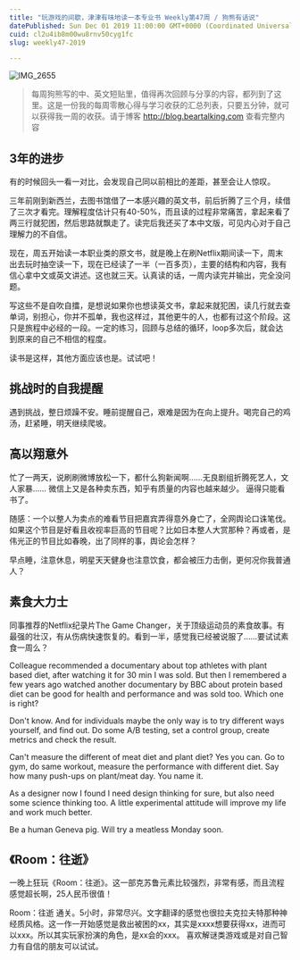 ```yaml
---
title: "玩游戏的间歇，津津有味地读一本专业书 Weekly第47周 / 狗熊有话说"
datePublished: Sun Dec 01 2019 11:00:00 GMT+0000 (Coordinated Universal Time)
cuid: cl2u4ib8m00wu8rnv50cyg1fc
slug: weekly47-2019

---
```


![IMG_2655](https://i.imgur.com/3LTAgsZ.jpg)

> 每周狗熊写的中、英文短贴里，值得再次回顾与分享的内容，都列到了这里。这是一份我的每周零散心得与学习收获的汇总列表，只要五分钟，就可以获得我一周的收获。请于博客 http://blog.beartalking.com 查看完整内容

## 3年的进步

有的时候回头一看一对比，会发现自己同以前相比的差距，甚至会让人惊叹。

三年前刚到新西兰，去图书馆借了一本感兴趣的英文书，前后折腾了三个月，续借了三次才看完。理解程度估计只有40-50%，而且读的过程非常痛苦，拿起来看了两三行就犯困，然后思路就飘走了。读完后我还买了本中文版，可见内心对于自己理解力的不自信。

现在，周五开始读一本职业类的原文书，就是晚上在刷Netflix期间读一下，周末出去玩时抽空读一下，现在已经读了一半（一百多页），主要的结构和内容，我有信心拿中文或英文讲述。这也就三天。认真读的话，一周内读完并输出，完全没问题。

写这些不是自吹自擂，是想说如果你也想读英文书，拿起来就犯困，读几行就去查单词，别担心，你并不孤单，我也这样过，其他更牛的人，也都有过这个阶段。这只是旅程中必经的一段。一定的练习，回顾与总结的循环，loop多次后，就会达到原来的自己不相信的程度。

读书是这样，其他方面应该也是。试试吧！

## 挑战时的自我提醒

遇到挑战，整日烦躁不安。睡前提醒自己，艰难是因为在向上提升。喝完自己的鸡汤，赶紧睡，明天继续爬坡。

## 高以翔意外

忙了一两天，说刷刷微博放松一下，都什么狗新闻啊……无良剧组折腾死艺人，文人家暴……
微信上又是各种卖东西，知乎有质量的内容也越来越少。
逼得只能看书了。

随感：一个以整人为卖点的难看节目把嘉宾弄得意外身亡了，全网舆论口诛笔伐。如果这个节目是好看且收视率巨高的节目呢？比如日本整人大赏那种？再或者，是伟光正的节目比如春晚，出了同样的事，舆论会怎样？

早点睡，注意休息，明星天天健身也注意饮食，都会被压力击倒，更何况你我普通人？

## 素食大力士

同事推荐的Netflix纪录片The Game Changer，关于顶级运动员的素食故事。有最强的壮汉，有从伤病快速恢复的。看到一半，感觉我已经被说服了……要试试素食一周么？

Colleague recommended a documentary about top athletes with plant based diet, after watching it for 30 min I was sold. But then I remembered a few years ago watched another documentary by BBC about protein based diet can be good for health and performance and was sold too. Which one is right?

Don't know. And for individuals maybe the only way is to try different ways yourself, and find out. Do some A/B testing, set a control group, create metrics and check the result. 

Can't measure the different of meat diet and plant diet? Yes you can. Go to gym, do same workout, measure the performance with different diet. Say how many push-ups on plant/meat day. You name it. 

As a designer now I found I need design thinking for sure, but also need some science thinking too. A little experimental attitude will improve my life and work much better. 

Be a human Geneva pig. Will try a meatless Monday soon. 


## 《Room：往逝》

一晚上狂玩《Room：往逝》。这一部克苏鲁元素比较强烈，非常有感，而且流程感觉超长啊，25人民币很值！


Room：往逝 通关。5小时，非常尽兴。文字翻译的感觉也很拉夫克拉夫特那种神经质风格。这一作一开始感觉是救出被困的xx，其实是xxxx想要获得xx，进而可以xxx。所以其实玩家扮演的角色，是xx会的xxx。
喜欢解谜类游戏或是对自己智力有自信的朋友可以试试。